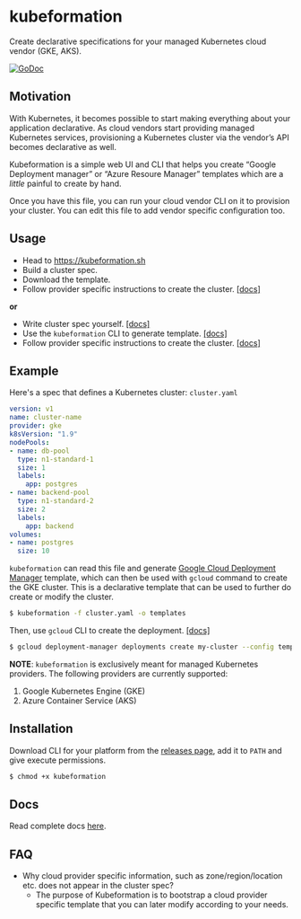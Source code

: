 # kubeformation

Create declarative specifications for your managed Kubernetes cloud vendor (GKE, AKS).

[![GoDoc](https://godoc.org/github.com/hasura/kubeformation?status.svg)](https://godoc.org/github.com/hasura/kubeformation) 

## Motivation

With Kubernetes, it becomes possible to start making everything about your
application declarative. As cloud vendors start providing managed Kubernetes
services, provisioning a Kubernetes cluster via the vendor’s API becomes
declarative as well.

Kubeformation is a simple web UI and CLI that helps you create “Google
Deployment manager” or “Azure Resoure Manager” templates which are a _little_
painful to create by hand.

Once you have this file, you can run your cloud vendor CLI on it to provision
your cluster. You can edit this file to add vendor specific configuration too.

## Usage

- Head to https://kubeformation.sh
- Build a cluster spec.
- Download the template.
- Follow provider specific instructions to create the cluster. [[docs]](docs/providers/providers.md)

**or** 

- Write cluster spec yourself. [[docs]](docs/spec/v1.md)
- Use the `kubeformation` CLI to generate template. [[docs]](docs/cli/kubeformation.md)
- Follow provider specific instructions to create the cluster. [[docs]](docs/providers/providers.md)

## Example

Here's a spec that defines a Kubernetes cluster: `cluster.yaml`

```yaml
version: v1
name: cluster-name
provider: gke
k8sVersion: "1.9"
nodePools:
- name: db-pool
  type: n1-standard-1
  size: 1
  labels:
    app: postgres
- name: backend-pool
  type: n1-standard-2
  size: 2
  labels:
    app: backend
volumes:
- name: postgres
  size: 10
```

`kubeformation` can read this file and generate [Google Cloud Deployment
Manager](https://cloud.google.com/deployment-manager/) template, which can then
be used with `gcloud` command to create the GKE cluster. This is a declarative
template that can be used to further do create or modify the cluster.

```bash
$ kubeformation -f cluster.yaml -o templates
```

Then, use `gcloud` CLI to create the deployment. [[docs]](docs/providers/gke.md)

```bash
$ gcloud deployment-manager deployments create my-cluster --config templates/gke-cluster.yaml
```

**NOTE**: `kubeformation` is exclusively meant for managed Kubernetes providers. The
following providers are currently supported:

1. Google Kubernetes Engine (GKE)
2. Azure Container Service (AKS)

## Installation

Download CLI for your platform from the [releases
page](https://github.com/hasura/kubeformation/releases), add it to `PATH` and give
execute permissions.

```bash
$ chmod +x kubeformation
```

## Docs

Read complete docs [here](docs/README.md).

## FAQ

- Why cloud provider specific information, such as zone/region/location etc.
  does not appear in the cluster spec? 
  - The purpose of Kubeformation is to bootstrap a cloud provider specific
    template that you can later modify according to your needs.
